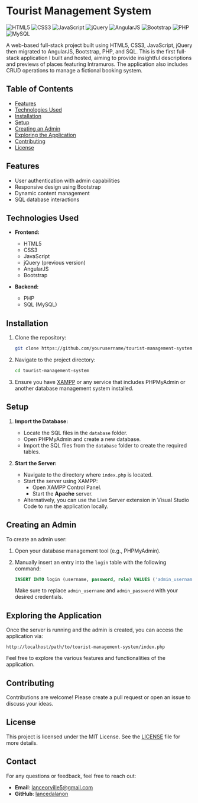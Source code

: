 # Tourist Management System

![HTML5](https://img.shields.io/badge/HTML5-E34F26?style=flat&logo=html5&logoColor=white)
![CSS3](https://img.shields.io/badge/CSS3-1572B6?style=flat&logo=css3&logoColor=white)
![JavaScript](https://img.shields.io/badge/JavaScript-F7DF1E?style=flat&logo=javascript&logoColor=black)
![jQuery](https://img.shields.io/badge/jQuery-0769AD?style=flat&logo=jquery&logoColor=white)
![AngularJS]([https://img.shields.io/badge/jQuery-0769AD?style=flat&logo=jquery&logoColor=white](https://img.shields.io/badge/Angular-DD0031?style=for-the-badge&logo=angular&logoColor=white))
![Bootstrap](https://img.shields.io/badge/Bootstrap-563D7C?style=flat&logo=bootstrap&logoColor=white)
![PHP](https://img.shields.io/badge/PHP-777BB4?style=flat&logo=php&logoColor=white)
![MySQL](https://img.shields.io/badge/MySQL-005C84?style=flat&logo=mysql&logoColor=white)

A web-based full-stack project built using HTML5, CSS3, JavaScript, jQuery then migrated to AngularJS, Bootstrap, PHP, and SQL. This is the first full-stack application I built and hosted, aiming to provide insightful descriptions and previews of places featuring Intramuros. The application also includes CRUD operations to manage a fictional booking system.

## Table of Contents

- [Features](#features)
- [Technologies Used](#technologies-used)
- [Installation](#installation)
- [Setup](#setup)
- [Creating an Admin](#creating-an-admin)
- [Exploring the Application](#exploring-the-application)
- [Contributing](#contributing)
- [License](#license)

## Features

- User authentication with admin capabilities
- Responsive design using Bootstrap
- Dynamic content management
- SQL database interactions

## Technologies Used

- **Frontend:**
  - HTML5
  - CSS3
  - JavaScript
  - jQuery (previous version)
  - AngularJS
  - Bootstrap

- **Backend:**
  - PHP
  - SQL (MySQL)

## Installation

1. Clone the repository:

   ```bash
   git clone https://github.com/yourusername/tourist-management-system.git
   ```

2. Navigate to the project directory:

   ```bash
   cd tourist-management-system
   ```

3. Ensure you have [XAMPP](https://www.apachefriends.org/index.html) or any service that includes PHPMyAdmin or another database management system installed.

## Setup

1. **Import the Database:**
   - Locate the SQL files in the `database` folder.
   - Open PHPMyAdmin and create a new database.
   - Import the SQL files from the `database` folder to create the required tables.

2. **Start the Server:**
   - Navigate to the directory where `index.php` is located.
   - Start the server using XAMPP:
     - Open XAMPP Control Panel.
     - Start the **Apache** server.
   - Alternatively, you can use the Live Server extension in Visual Studio Code to run the application locally.

## Creating an Admin

To create an admin user:

1. Open your database management tool (e.g., PHPMyAdmin).
2. Manually insert an entry into the `login` table with the following command:

   ```sql
   INSERT INTO login (username, password, role) VALUES ('admin_username', 'admin_password', 'admin');
   ```

   Make sure to replace `admin_username` and `admin_password` with your desired credentials.

## Exploring the Application

Once the server is running and the admin is created, you can access the application via:

```
http://localhost/path/to/tourist-management-system/index.php
```

Feel free to explore the various features and functionalities of the application.

## Contributing

Contributions are welcome! Please create a pull request or open an issue to discuss your ideas.

## License

This project is licensed under the MIT License. See the [LICENSE](LICENSE) file for more details.

## Contact

For any questions or feedback, feel free to reach out:

- **Email**: lanceorville5@gmail.com
- **GitHub**: [lancedalanon](https://github.com/lancedalanon)

